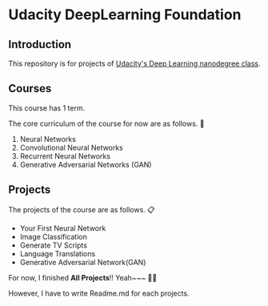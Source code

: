 # Udacity DeepLearning Foundation

## Introduction 

This repository is for projects of [Udacity's Deep Learning nanodegree class](https://www.udacity.com/course/deep-learning-nanodegree-foundation--nd101). 



## Courses 

This course has 1 term.

The core curriculum of the course for now are as follows. :notebook_with_decorative_cover:
1. Neural Networks
2. Convolutional Neural Networks
3. Recurrent Neural Networks
4. Generative Adversarial Networks (GAN)
   ​

## Projects

The projects of the course are as follows. ​:clipboard:​

* Your First Neural Network
* Image Classification
* Generate TV Scripts
* Language Translations 
* Generative Adversarial Network(GAN) 

For now, I finished **All Projects**!! Yeah~~~ :tada::tada:

However, I have to write Readme.md for each projects.  